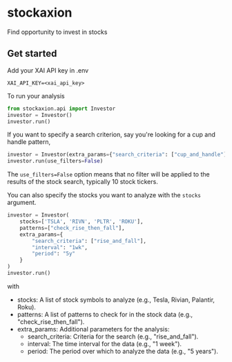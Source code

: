# stockaxion
Find opportunity to invest in stocks

## Get started

Add your XAI API key in .env 

```
XAI_API_KEY=<xai_api_key>
```

To run your analysis 

```python
from stockaxion.api import Investor
investor = Investor()
investor.run()
```

If you want to specify a search criterion, say you're looking for a cup and handle pattern, 

```python
investor = Investor(extra_params={"search_criteria": ["cup_and_handle"]})
investor.run(use_filters=False)
```
The `use_filters=False` option means that no filter will be applied to the results of the stock search, typically 10 stock tickers.

You can also specify the stocks you want to analyze with the `stocks` argument.  

```python
investor = Investor(
    stocks=['TSLA', 'RIVN', 'PLTR', 'ROKU'],
    patterns=["check_rise_then_fall"],
    extra_params={
        "search_criteria": ["rise_and_fall"], 
        "interval": "1wk", 
        "period": "5y"
    }
)
investor.run()
```
with 

- stocks: A list of stock symbols to analyze (e.g., Tesla, Rivian, Palantir, Roku).
- patterns: A list of patterns to check for in the stock data (e.g., "check_rise_then_fall").
- extra_params: Additional parameters for the analysis:
    - search_criteria: Criteria for the search (e.g., "rise_and_fall").
    - interval: The time interval for the data (e.g., "1 week").
    - period: The period over which to analyze the data (e.g., "5 years").